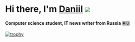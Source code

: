 # Hi there, I'm [Daniil](https://daniilshat.ru/) ![](https://github.com/blackcater/blackcater/raw/main/images/Hi.gif)
#### Computer science student, IT news writer from Russia 🇷🇺
[![trophy](https://github-profile-trophy.vercel.app/?username=ramzini22)](https://github.com/ryo-ma/github-profile-trophy)
